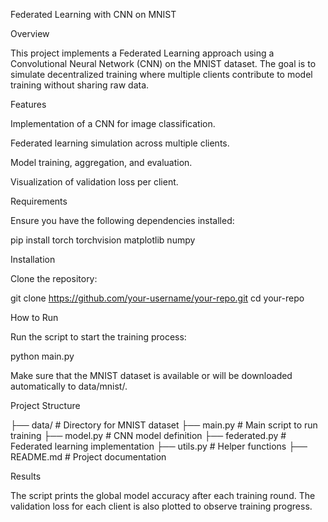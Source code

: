 Federated Learning with CNN on MNIST

Overview

This project implements a Federated Learning approach using a Convolutional Neural Network (CNN) on the MNIST dataset. The goal is to simulate decentralized training where multiple clients contribute to model training without sharing raw data.

Features

Implementation of a CNN for image classification.

Federated learning simulation across multiple clients.

Model training, aggregation, and evaluation.

Visualization of validation loss per client.

Requirements

Ensure you have the following dependencies installed:

pip install torch torchvision matplotlib numpy

Installation

Clone the repository:

git clone https://github.com/your-username/your-repo.git
cd your-repo

How to Run

Run the script to start the training process:

python main.py

Make sure that the MNIST dataset is available or will be downloaded automatically to data/mnist/.

Project Structure

├── data/                   # Directory for MNIST dataset
├── main.py                 # Main script to run training
├── model.py                # CNN model definition
├── federated.py            # Federated learning implementation
├── utils.py                # Helper functions
├── README.md               # Project documentation

Results

The script prints the global model accuracy after each training round. The validation loss for each client is also plotted to observe training progress.
